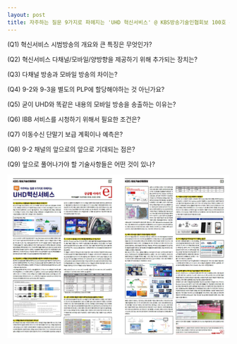 ```yaml
---
layout: post
title: 자주하는 질문 9가지로 파헤지는 'UHD 혁신서비스' @ KBS방송기술인협회보 100호 특집
---
```


  (Q1) 혁신서비스 시범방송의 개요와 큰 특징은 무엇인가?
  
  (Q2) 혁신서비스 다채널/모바일/양방향을 제공하기 위해 추가되는 장치는?
  
  (Q3) 다채널 방송과 모바일 방송의 차이는?
  
  (Q4) 9-2와 9-3을 별도의 PLP에 할당해야하는 것 아닌가요?
  
  (Q5) 굳이 UHD와 똑같은 내용의 모바일 방송을 송출하는 이유는?
  
  (Q6) IBB 서비스를 시청하기 위해서 필요한 조건은?
  
  (Q7) 이동수신 단말기 보급 계획이나 예측은?
  
  (Q8) 9-2 채널의 앞으로의 앞으로 기대되는 점은?
  
  (Q9) 앞으로 풀어나가야 할 기술사항들은 어떤 것이 있나?
  

![그림](/images/UHD_MMS_QnA.jpg)
